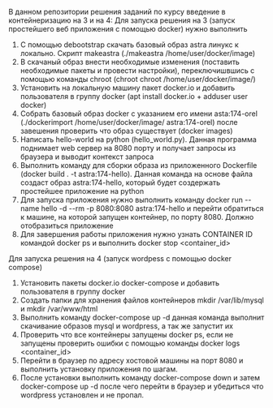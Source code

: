 В данном репозитории решения заданий по курсу введение в контейнеризацию на 3 и на 4:
Для запуска решения на 3 (запуск простейшего веб приложения с помощью docker) нужно выполнить
1) С помощью debootstrap скачать базовый образ astra линукс к локально. Скрипт makeastra (./makeastra /home/user/docker/image)
2) В скачаный образ внести необходимые изменения (поставить необходимые пакеты и провести настройки), переключишвшись с помощью команды chroot (chroot chroot /home/user/docker/image/)
3) Установить на локальную машину пакет docker.io и добавить пользователя в группу docker (apt install docker.io + adduser user docker)
4) Собрать базовый образ docker с указанием его имени asta:174-orel (./dockerimport /home/user/docker/image/ astra:174-orel) после завешения проверить что образ существует (docker images)
5) Написать hello-world на python (hello_world.py). Данная программа поднимает web сервер на 8080 порту и получает запросы из браузера и выводит контекст запроса 
6) Выполнить команду для сборки образа из приложенного Dockerfile (docker build . -t astra:174-hello). Данная команда на основе файла создаст образ astra:174-hello, который будет создержать простейшее приложение на python
7) Для запуска приложения нужно выполнить команду  docker run --name hello -d --rm -p 8080:8080  astra:174-hello и перейти обратиться к машине, на которой запущен контейнер, по порту 8080.  Должно отобразиться приложение
8) Для завершения работы приложения нужно узнать CONTAINER ID командой docker ps  и выполнить docker stop <container_id>

Для запуска решения на 4 (запуск wordpess с помощью docker compose)
1) Установить пакеты docker.io docker-compose и добавить пользователя в группу docker
2) Создать папки для хранения файлов контейнеров mkdir /var/lib/mysql и mkdir /var/www/html
3) Выполнить команду docker-compose up -d данная команда выполнит скачивание образов mysql и wordpress, а так же запустит их
4) Проверить что все контейнеры запущены docker ps, если не запущены проверить ошибки с помощью команды docker logs <container_id>
5) Перейти в браузер по адресу хостовой машины на порт 8080 и выполнить установку приложения по шагам.
6) После установки выполнить команду docker-compose down и затем docker-compose up -d после чего перейти в браузер и убедиться что wordpress установлен и не пропал.
